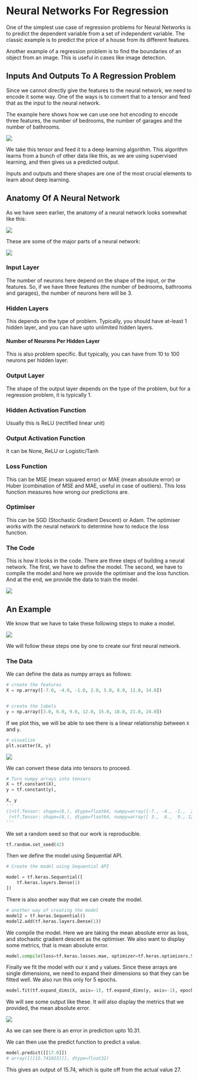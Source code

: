# Neural Networks For Regression

One of the simplest use case of regression problems for Neural Networks is to predict the dependent variable from a set of independent variable. The classic example is to predict the price of a house from its different features. 

Another example of a regression problem is to find the boundaries of an object from an image. This is useful in cases like image detection. 

## Inputs And Outputs To A Regression Problem

Since we cannot directly give the features to the neural network, we need to encode it some way. One of the ways is to convert that to a tensor and feed that as the input to the neural network. 

The example here shows how we can use one hot encoding to encode three features, the number of bedrooms, the number of garages and the number of bathrooms. 

![](../../assets/Pasted%20image%2020221108143331.png)

We take this tensor and feed it to a deep learning algorithm. This algorithm learns from a bunch of other data like this, as we are using supervised learning, and then gives us a predicted output. 

Inputs and outputs and there shapes are one of the most crucial elements to learn about deep learning. 

## Anatomy Of A Neural Network 

As we have seen earlier, the anatomy of a neural network looks somewhat like this:

![](../../assets/Pasted%20image%2020221108144042.png)

These are some of the major parts of a neural network:

![](../../assets/Pasted%20image%2020221108145801.png)

### Input Layer

The number of neurons here depend on the shape of the input, or the features. So, if we have three features (the number of bedrooms, bathrooms and garages), the number of neurons here will be 3. 

### Hidden Layers 

This depends on the type of problem. Typically, you should have at-least 1 hidden layer, and you can have upto unlimited hidden layers.

#### Number of Neurons Per Hidden Layer

This is also problem specific. But typically, you can have from 10 to 100 neurons per hidden layer. 

### Output Layer

The shape of the output layer depends on the type of the problem, but for a regression problem, it is typically 1. 

### Hidden Activation Function

Usually this is ReLU (rectified linear unit)

### Output Activation Function

It can be None, ReLU or Logistic/Tanh

### Loss Function

This can be MSE (mean squared error) or MAE (mean absolute error) or Huber (combination of MSE and MAE, useful in case of outliers). This loss function measures how wrong our predictions are. 

### Optimiser

This can be SGD (Stochastic Gradient Descent) or Adam. The optimiser works with the neural network to determine how to reduce the loss function. 

### The Code

This is how it looks in the code. There are three steps of building a neural network. The first, we have to define the model. The second, we have to compile the model and here we provide the optimiser and the loss function. And at the end, we provide the data to train the model.

![](../../assets/Pasted%20image%2020221108150019.png)

## An Example

We know that we have to take these following steps to make a model.

![](../../assets/Pasted%20image%2020221108213327.png)

We will follow these steps one by one to create our first neural network.

### The Data

We can define the data as numpy arrays as follows:

```python
# create the features
X = np.array([-7.0, -4.0, -1.0, 2.0, 5.0, 8.0, 11.0, 14.0])


# create the labels
y = np.array([3.0, 6.0, 9.0, 12.0, 15.0, 18.0, 21.0, 24.0])
```

If we plot this, we will be able to see there is a linear relationship between `X` and `y`.

```python
# visualize
plt.scatter(X, y)
```

![](../../assets/Pasted%20image%2020221108213536.png)

We can convert these data into tensors to proceed. 

```python
# Turn numpy arrays into tensors
X = tf.constant(X),
y = tf.constant(y),

X, y
'''
((<tf.Tensor: shape=(8,), dtype=float64, numpy=array([-7., -4., -1.,  2.,  5.,  8., 11., 14.])>,),
 (<tf.Tensor: shape=(8,), dtype=float64, numpy=array([ 3.,  6.,  9., 12., 15., 18., 21., 24.])>,))
'''
```

We set a random seed so that our work is reproducible. 

```python
tf.random.set_seed(42)
```

Then we define the model using Sequential API. 

```python
# Create the model using Sequential API

model = tf.keras.Sequential([
    tf.keras.layers.Dense(1)
])
```

There is also another way that we can create the model. 

```python
# another way of creating the model
model2 = tf.keras.Sequential()
model2.add(tf.keras.layers.Dense(1))
```

We compile the model. Here we are taking the mean absolute error as loss, and stochastic gradient descent as the optimiser. We also want to display some metrics, that is mean absolute error. 

```python
model.compile(loss=tf.keras.losses.mae, optimizer=tf.keras.optimizers.SGD(), metrics=['mae'])
```

Finally we fit the model with our `X` and `y` values. Since these arrays are single dimensions, we need to expand their dimensions so that they can be fitted well. We also run this only for 5 epochs. 

```python
model.fit(tf.expand_dims(X, axis=-1), tf.expand_dims(y, axis=-1), epochs=5)
```

We will see some output like these. It will also display the metrics that we provided, the mean absolute error. 

![](../../assets/Pasted%20image%2020221108214350.png)

As we can see there is an error in prediction upto 10.31. 

We can then use the predict function to predict a value. 

```python
model.predict([[17.0]])
# array([[[15.741023]]], dtype=float32)
```

This gives an output of 15.74, which is quite off from the actual value 27. 

